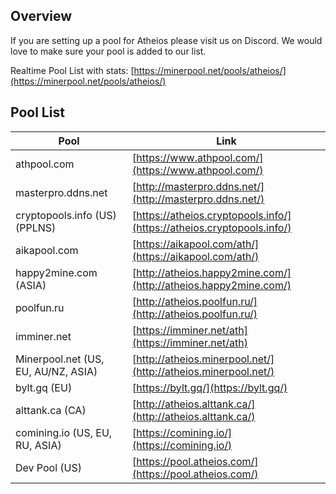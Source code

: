 ## Overview
If you are setting up a pool for Atheios please visit us on Discord. We would love to make sure your pool is added to our list.

Realtime Pool List with stats: [https://minerpool.net/pools/atheios/](https://minerpool.net/pools/atheios/)

## Pool List
| Pool | Link |
|------|------|
| athpool.com | [https://www.athpool.com/](https://www.athpool.com/) |
| masterpro.ddns.net | [http://masterpro.ddns.net/](http://masterpro.ddns.net/) |
| cryptopools.info (US) (PPLNS) | [https://atheios.cryptopools.info/](https://atheios.cryptopools.info/) |
| aikapool.com | [https://aikapool.com/ath/](https://aikapool.com/ath/) |
| happy2mine.com (ASIA) | [http://atheios.happy2mine.com/](http://atheios.happy2mine.com/) |
| poolfun.ru | [http://atheios.poolfun.ru/](http://atheios.poolfun.ru/) |
| imminer.net | [https://imminer.net/ath](https://imminer.net/ath) |
| Minerpool.net (US, EU, AU/NZ, ASIA) | [http://atheios.minerpool.net/](http://atheios.minerpool.net/) |
| bylt.gq (EU) | [https://bylt.gq/](https://bylt.gq/) |
| alttank.ca (CA) | [http://atheios.alttank.ca/](http://atheios.alttank.ca/) |
| comining.io (US, EU, RU, ASIA) | [https://comining.io/](https://comining.io/) |
| Dev Pool (US) | [https://pool.atheios.com/](https://pool.atheios.com/) |
